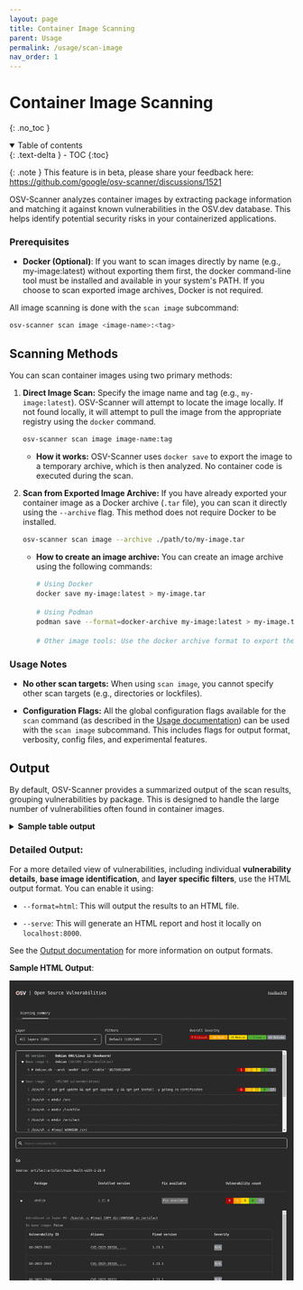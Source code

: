 ```yaml
---
layout: page
title: Container Image Scanning
parent: Usage
permalink: /usage/scan-image
nav_order: 1
---
```


# Container Image Scanning

{: .no_toc }

<details open markdown="block">
  <summary>
    Table of contents
  </summary>
  {: .text-delta }
- TOC
{:toc}
</details>

{: .note }
This feature is in beta, please share your feedback here: <https://github.com/google/osv-scanner/discussions/1521>

OSV-Scanner analyzes container images by extracting package information and matching it against known vulnerabilities in the OSV.dev database. This helps identify potential security risks in your containerized applications.

### Prerequisites

- **Docker (Optional)**: If you want to scan images directly by name (e.g., my-image:latest) without exporting them first, the docker command-line tool must be installed and available in your system's PATH. If you choose to scan exported image archives, Docker is not required.

All image scanning is done with the `scan image` subcommand:

```bash
osv-scanner scan image <image-name>:<tag>
```

## Scanning Methods

You can scan container images using two primary methods:

1. **Direct Image Scan:** Specify the image name and tag (e.g., `my-image:latest`). OSV-Scanner will attempt to locate the image locally. If not found locally, it will attempt to pull the image from the appropriate registry using the `docker` command.

   ```bash
   osv-scanner scan image image-name:tag
   ```

   - **How it works:** OSV-Scanner uses `docker save` to export the image to a temporary archive, which is then analyzed. No container code is executed during the scan.

2. **Scan from Exported Image Archive:** If you have already exported your container image as a Docker archive (`.tar` file), you can scan it directly using the `--archive` flag. This method does not require Docker to be installed.

   ```bash
   osv-scanner scan image --archive ./path/to/my-image.tar
   ```

   - **How to create an image archive:** You can create an image archive using the following commands:

     ```bash
     # Using Docker
     docker save my-image:latest > my-image.tar

     # Using Podman
     podman save --format=docker-archive my-image:latest > my-image.tar

     # Other image tools: Use the docker archive format to export the tar
     ```

### Usage Notes

- **No other scan targets:** When using `scan image`, you cannot specify other scan targets (e.g., directories or lockfiles).

- **Configuration Flags:** All the global configuration flags available for the `scan` command (as described in the [Usage documentation](./usage.md)) can be used with the `scan image` subcommand. This includes flags for output format, verbosity, config files, and experimental features.

## Output

By default, OSV-Scanner provides a summarized output of the scan results, grouping vulnerabilities by package. This is designed to handle the large number of vulnerabilities often found in container images.

<details markdown="1">
<summary><b>Sample table output</b></summary>

```bash
Container Scanning Result (Debian GNU/Linux 12 (bookworm)):
Total 20 packages affected by 105 vulnerabilities (7 Critical, 14 High, 19 Medium, 1 Low, 64 Unknown) from 2 ecosystems.
54 vulnerabilities have fixes available.

Go
╭─────────────────────────────────────────────────────────────────────────────────────────────╮
│ Source:artifact:artifact/tester-built-with-1-21-0                                           │
├─────────┬───────────────────┬───────────────┬────────────┬──────────────────┬───────────────┤
│ PACKAGE │ INSTALLED VERSION │ FIX AVAILABLE │ VULN COUNT │ INTRODUCED LAYER │ IN BASE IMAGE │
├─────────┼───────────────────┼───────────────┼────────────┼──────────────────┼───────────────┤
│ stdlib  │ 1.21.0            │ Fix Available │         20 │ # 8 Layer        │ --            │
╰─────────┴───────────────────┴───────────────┴────────────┴──────────────────┴───────────────╯
╭─────────────────────────────────────────────────────────────────────────────────────────────────────────────────╮
│ Source:artifact:src/tester                                                                                      │
├─────────────────────────────┬───────────────────┬───────────────┬────────────┬──────────────────┬───────────────┤
│ PACKAGE                     │ INSTALLED VERSION │ FIX AVAILABLE │ VULN COUNT │ INTRODUCED LAYER │ IN BASE IMAGE │
├─────────────────────────────┼───────────────────┼───────────────┼────────────┼──────────────────┼───────────────┤
│ github.com/gogo/protobuf    │ 1.3.1             │ Fix Available │          1 │ # 9 Layer        │ --            │
│ github.com/ipfs/go-bitfield │ 1.0.0             │ Fix Available │          1 │ # 9 Layer        │ --            │
│ stdlib                      │ 1.19.8            │ Fix Available │         25 │ # 9 Layer        │ --            │
╰─────────────────────────────┴───────────────────┴───────────────┴────────────┴──────────────────┴───────────────╯
Debian:12
╭───────────────────────────────────────────────────────────────────────────────────────────────────────────╮
│ Source:os:var/lib/dpkg/status                                                                             │
├─────────────┬───────────────────┬─────────────────────────┬────────────┬──────────────────┬───────────────┤
│ PACKAGE     │ INSTALLED VERSION │ FIX AVAILABLE           │ VULN COUNT │ INTRODUCED LAYER │ IN BASE IMAGE │
├─────────────┼───────────────────┼─────────────────────────┼────────────┼──────────────────┼───────────────┤
│ aom         │ 3.6.0-1+deb12u1   │ No fix available        │          2 │ # 1 Layer        │ --            │
...
│ zlib        │ 1:1.2.13.dfsg-1   │ No fix available        │          1 │ # 0 Layer        │ debian        │
╰─────────────┴───────────────────┴─────────────────────────┴────────────┴──────────────────┴───────────────╯

Filtered Vulnerabilities:
╭─────────────┬───────────┬───────────────────────┬─────────────────────┬────────────────╮
│ PACKAGE     │ ECOSYSTEM │ INSTALLED VERSION     │ FILTERED VULN COUNT │ FILTER REASONS │
├─────────────┼───────────┼───────────────────────┼─────────────────────┼────────────────┤
│ apt         │ Debian:12 │ 2.6.1                 │                   1 │ Unimportant    │
│ binutils    │ Debian:12 │ 2.40-2                │                   8 │ Unimportant    │
...
│ util-linux  │ Debian:12 │ 2.38.1-5+deb12u2      │                   1 │ Unimportant    │
╰─────────────┴───────────┴───────────────────────┴─────────────────────┴────────────────╯
```

</details>

### Detailed Output:

For a more detailed view of vulnerabilities, including individual **vulnerability details**, **base image identification**, and **layer specific filters**, use the HTML output format. You can enable it using:

- `--format=html`: This will output the results to an HTML file.

- `--serve`: This will generate an HTML report and host it locally on `localhost:8000`.

See the [Output documentation](./output.md) for more information on output formats.

**Sample HTML Output**:

![Screenshot of HTML output for container image scanning](./images/html-container-output.png)
